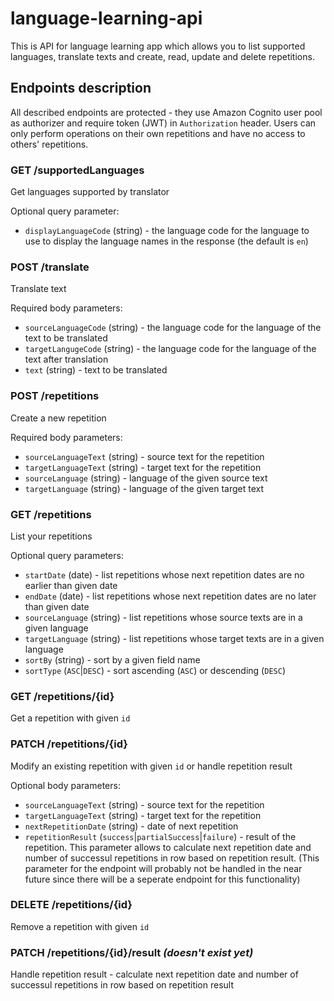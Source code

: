 # language-learning-api
This is API for language learning app which allows you to list supported languages, translate texts and create, read, update and delete repetitions.

## Endpoints description
All described endpoints are protected - they use Amazon Cognito user pool as authorizer and require token (JWT) in `Authorization` header. Users can only perform operations on their own repetitions and have no access to others' repetitions.

### GET /supportedLanguages
Get languages supported by translator

Optional query parameter:
* `displayLanguageCode` (string) - the language code for the language to use to display the language names in the response (the default is `en`)

### POST /translate
Translate text

Required body parameters:
* `sourceLanguageCode` (string) - the language code for the language of the text to be translated
* `targetLangugeCode` (string) - the language code for the language of the text after translation
* `text` (string) - text to be translated

### POST /repetitions
Create a new repetition

Required body parameters:
* `sourceLanguageText` (string) - source text for the repetition
* `targetLanguageText` (string) - target text for the repetition
* `sourceLanguage` (string) - language of the given source text
* `targetLanguage` (string) - language of the given target text

### GET /repetitions
List your repetitions

Optional query parameters:
* `startDate` (date) - list repetitions whose next repetition dates are no earlier than given date
* `endDate` (date) - list repetitions whose next repetition dates are no later than given date
* `sourceLanguage` (string) - list repetitions whose source texts are in a given language
* `targetLanguage` (string) - list repetitions whose target texts are in a given language
* `sortBy` (string) - sort by a given field name
* `sortType` (`ASC`|`DESC`) - sort ascending (`ASC`) or descending (`DESC`)

### GET /repetitions/{id}
Get a repetition with given `id`

### PATCH /repetitions/{id}
Modify an existing repetition with given `id` or handle repetition result

Optional body parameters:
* `sourceLanguageText` (string) - source text for the repetition
* `targetLanguageText` (string) - target text for the repetition
* `nextRepetitionDate` (string) - date of next repetition
* `repetitionResult` (`success`|`partialSuccess`|`failure`) - result of the repetition. This parameter allows to calculate next repetition date and number of successul repetitions in row based on repetition result. (This parameter for the endpoint will probably not be handled in the near future since there will be a seperate endpoint for this functionality)

### DELETE /repetitions/{id}
Remove a repetition with given `id`

### PATCH /repetitions/{id}/result _(doesn't exist yet)_
Handle repetition result - calculate next repetition date and number of successul repetitions in row based on repetition result
 